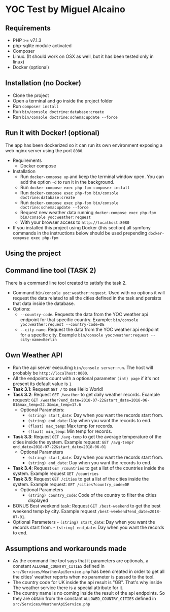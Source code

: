 YOC Test by Miguel Alcaino
==========================

Requirements
------------
 - PHP >= v7.1.3
 - php-sqlite module activated
 - Composer
 - Linux. (It should work on OSX as well, but it has been tested only in linux)
 - Docker (optional)

Installation (no Docker)
------------
 - Clone the project
 - Open a terminal and go inside the project folder
 - Run `composer install`
 - Run `bin/console doctrine:database:create`
 - Run `bin/console doctrine:schema:update --force`
 
Run it with Docker! (optional)
-------------------
The app has been dockerized so it can run its own environment exposing a web nginx server using the port `8080`.
  - Requirements
    - Docker compose
  - Installation
    - Run `docker-compose up` and keep the terminal window open. You can add the option `-d` to run it in the background.
    - Run `docker-compose exec php-fpm composer install`
    - Run `docker-compose exec php-fpm bin/console doctrine:database:create`
    - Run `docker-compose exec php-fpm bin/console doctrine:schema:update --force`
    - Request new weather data running `docker-compose exec php-fpm bin/console yoc:weather:request`
    - With your browser access to `http://localhost:8080`
  - If you installed this project using Docker (this section) all symfony commands in the instructions below should be used prepending `docker-compose exec php-fpm`   
 
Using the project
-----------------
 
Command line tool (TASK 2)
-----------------

There is a command line tool created to satisfy the task 2.

 - Command `bin/console yoc:weather:request`. Used with no options it will request the data related to all the cities defined in the task and persists that data inside the database. 
 - Options:
   - `--country-code`. Requests the data from the YOC weather api endpoint for that specific country. Example: `bin/console yoc:weather:request --country-code=DE`
   - `--city-name`. Request the data from the YOC weather api endpoint for a specific city. Example `bin/console yoc:weather:request --city-name=Berlin`
    
Own Weather API
---------------
 - Run the api server executing `bin/console server:run`. The host will probably be `http://localhost:8000`.
 - All the endpoints count with a optional parameter `(int) page` if it's not present its default value is `1`
 - **Task 3.1**: Request `GET /` to see Hello World!
 - **Task 3.2**: Request `GET /weather` to get daily weather records. Example request: `GET /weather?end_date=2018-07-22&start_date=2018-06-01&max_temp=22.3&min_temp=17.6`
    - Optional Parameters:
      - `(string) start_date`: Day when you want the records start from.
      - `(string) end_date`: Day when you want the records to end.
      - `(float) max_temp`: Max temp for records.
      - `(float) min_temp`:  Min temp for records.
 - **Task 3.3**: Request `GET /avg-temp` to get the average temperature of the cities inside the system. Example request: `GET /avg-temp?end_date=2018-07-22&start_date=2018-06-01`
    - Optional Parameters
       - `(string) start_date`: Day when you want the records start from.
       - `(string) end_date`: Day when you want the records to end.
 - **Task 3.4**: Request `GET /countries` to get a list of the countries inside the system. Example request `GET /countries`
 - **Task 3.5**: Request `GET /cities` to get a list of the cities inside the system. Example request: `GET /cities?country_code=DE`
    - Optional Parameters
        - `(string) country_code`: Code of the country to filter the cities displayed
 - BONUS Best weekend task: Request `GET /best-weekend` to get the best weekend temp by city. Example request `/best-weekend?end_date=2018-07-01`.
 - Optional Parameters
        - `(string) start_date`: Day when you want the records start from.
        - `(string) end_date`: Day when you want the records to end.

Assumptions and workarounds made
----------------
 - As the command line tool says that it parameters are optionals, a constant `ALLOWED_COUNTRY_CITIES` defined in `src/Services/WeatherApiService.php` has been created in order to get all the cities' weather reports when no parameter is passed to the tool.
 - The country code for UK inside the api result is "GB". That's why inside The weather service there is a special attribute for it.
 - The country name is no coming inside the result of the api endpoints. So they are obtain from the constant `ALLOWED_COUNTRY_CITIES` defined in `src/Services/WeatherApiService.php` 